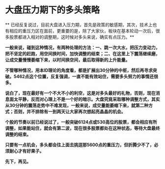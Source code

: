 大盘压力期下的多头策略
====

			

** 已经反复说过，目前大盘进入压力期，首先是政策的敏感期，其次，技术上也有相应的重压力区在面前，更重要的是，除了大家伙，板块在基本轮动一次后，很多股票都进入相对的调整期，这时候对多头来说，确实有点压力。**

**一般来说，碰到这种情况，有两种处理的方法：一、跳一次大水，把压力变动力，把不坚定的赶跑，用空间换时间，加快调整的结束；二、在这里上下震荡继续磨，让成交量慢慢萎缩下来，以时间换空间，最后取得新的上升能量。**

**不管哪种情况，用本ID理论的角度看，都是扩展出30分钟的中枢，然后再寻求突破。5462点这个位置，反复强调，一直不能有效站住，需要多头努力的事情还很多。**

**说白了，现在最好有一个不大不小的利空，这是对多头最好的礼物，否则，现在消息面太平静，反而对心理上不是一个好的暗示。大盘究竟采取哪种调整方式，其实从30分钟的震荡走势中不难发现，一般来说，成交量能萎缩下来，就第二种方式；否则，并不排除有一到两天让大家再次想起亮晶晶的机会。**

**个股的节奏以前已经说过了，一般突破6124点或530高位的股票，都会相应有所调整，如果能站住，就会有第二波，现在很多股票都处在这种状态，等待大盘最终调整的结束。**

**只要有一点机会，多头都会往上面去挑逗那5600点的重压力，但折腾少不了，必须耐心才有好果子。**

**先下，再见。**
